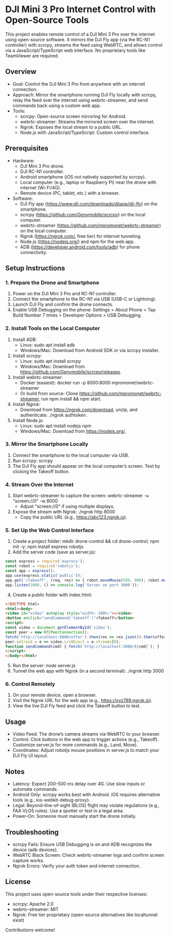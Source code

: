 # DJI Mini 3 Pro Internet Control with Open-Source Tools

This project enables remote control of a DJI Mini 3 Pro over the internet using open-source software. It mirrors the DJI Fly app (via the RC-N1 controller) with scrcpy, streams the feed using WebRTC, and allows control via a JavaScript/TypeScript web interface. No proprietary tools like TeamViewer are required.

## Overview

- Goal: Control the DJI Mini 3 Pro from anywhere with an internet connection.
- Approach: Mirror the smartphone running DJI Fly locally with scrcpy, relay the feed over the internet using webrtc-streamer, and send commands back using a custom web app.
- Tools:
  - scrcpy: Open-source screen mirroring for Android.
  - webrtc-streamer: Streams the mirrored screen over the internet.
  - Ngrok: Exposes the local stream to a public URL.
  - Node.js with JavaScript/TypeScript: Custom control interface.

## Prerequisites

- Hardware:
  - DJI Mini 3 Pro drone.
  - DJI RC-N1 controller.
  - Android smartphone (iOS not natively supported by scrcpy).
  - Local computer (e.g., laptop or Raspberry Pi) near the drone with internet (Wi-Fi/4G).
  - Remote device (PC, tablet, etc.) with a browser.
- Software:
  - DJI Fly app (https://www.dji.com/downloads/djiapp/dji-fly) on the smartphone.
  - scrcpy (https://github.com/Genymobile/scrcpy) on the local computer.
  - webrtc-streamer (https://github.com/mpromonet/webrtc-streamer) on the local computer.
  - Ngrok (https://ngrok.com/, free tier) for internet tunneling.
  - Node.js (https://nodejs.org/) and npm for the web app.
  - ADB (https://developer.android.com/tools/adb) for phone connectivity.

## Setup Instructions

### 1. Prepare the Drone and Smartphone
1. Power on the DJI Mini 3 Pro and RC-N1 controller.
2. Connect the smartphone to the RC-N1 via USB (USB-C or Lightning).
3. Launch DJI Fly and confirm the drone connects.
4. Enable USB Debugging on the phone: Settings > About Phone > Tap Build Number 7 times > Developer Options > USB Debugging.

### 2. Install Tools on the Local Computer
1. Install ADB:
   - Linux: sudo apt install adb
   - Windows/Mac: Download from Android SDK or via scrcpy installer.
2. Install scrcpy:
   - Linux: sudo apt install scrcpy
   - Windows/Mac: Download from https://github.com/Genymobile/scrcpy/releases.
3. Install webrtc-streamer:
   - Docker (easiest): docker run -p 8000:8000 mpromonet/webrtc-streamer
   - Or build from source: Clone https://github.com/mpromonet/webrtc-streamer, run npm install && npm start.
4. Install Ngrok:
   - Download from https://ngrok.com/download, unzip, and authenticate: ./ngrok authtoken <your-token>.
5. Install Node.js:
   - Linux: sudo apt install nodejs npm
   - Windows/Mac: Download from https://nodejs.org/.

### 3. Mirror the Smartphone Locally
1. Connect the smartphone to the local computer via USB.
2. Run scrcpy: scrcpy
3. The DJI Fly app should appear on the local computer’s screen. Test by clicking the Takeoff button.

### 4. Stream Over the Internet
1. Start webrtc-streamer to capture the screen: webrtc-streamer -u "screen://0" -w 8000
   - Adjust "screen://0" if using multiple displays.
2. Expose the stream with Ngrok: ./ngrok http 8000
   - Copy the public URL (e.g., https://abc123.ngrok.io).

### 5. Set Up the Web Control Interface
1. Create a project folder: mkdir drone-control && cd drone-control; npm init -y; npm install express robotjs
2. Add the server code (save as server.js):
```js
const express = require('express');
const robot = require('robotjs');
const app = express();
app.use(express.static('public'));
app.get('/takeoff', (req, res) => { robot.moveMouse(500, 800); robot.mouseClick(); res.send('Takeoff sent'); });
app.listen(3000, () => console.log('Server on port 3000'));
```
4. Create a public folder with index.html:
```html
<!DOCTYPE html>
<html><body>
<video id="video" autoplay style="width: 100%;"></video>
<button onclick="sendCommand('takeoff')">Takeoff</button>
<script>
const video = document.getElementById('video');
const peer = new RTCPeerConnection();
fetch('http://localhost:8000/offer').then(res => res.json()).then(offer => peer.setRemoteDescription(offer)).then(() => peer.createAnswer()).then(answer => peer.setLocalDescription(answer)).then(() => fetch('http://localhost:8000/answer', { method: 'POST', body: JSON.stringify(peer.localDescription) }));
peer.ontrack = e => video.srcObject = e.streams[0];
function sendCommand(cmd) { fetch(`http://localhost:3000/${cmd}`); }
</script>
</body></html>
```
5. Run the server: node server.js
6. Tunnel the web app with Ngrok (in a second terminal): ./ngrok http 3000

### 6. Control Remotely
1. On your remote device, open a browser.
2. Visit the Ngrok URL for the web app (e.g., https://xyz789.ngrok.io).
3. View the live DJI Fly feed and click the Takeoff button to test.

## Usage
- Video Feed: The drone’s camera streams via WebRTC to your browser.
- Control: Click buttons in the web app to trigger actions (e.g., Takeoff). Customize server.js for more commands (e.g., Land, Move).
- Coordinates: Adjust robotjs mouse positions in server.js to match your DJI Fly UI layout.

## Notes
- Latency: Expect 200-500 ms delay over 4G. Use slow inputs or automate commands.
- Android Only: scrcpy works best with Android. iOS requires alternative tools (e.g., ios-webkit-debug-proxy).
- Legal: Beyond-line-of-sight (BLOS) flight may violate regulations (e.g., FAA VLOS rules). Use a spotter or test in a legal area.
- Power-On: Someone must manually start the drone initially.

## Troubleshooting
- scrcpy Fails: Ensure USB Debugging is on and ADB recognizes the device (adb devices).
- WebRTC Black Screen: Check webrtc-streamer logs and confirm screen capture works.
- Ngrok Errors: Verify your auth token and internet connection.

## License
This project uses open-source tools under their respective licenses:
- scrcpy: Apache 2.0
- webrtc-streamer: MIT
- Ngrok: Free tier proprietary (open-source alternatives like localtunnel exist)

Contributions welcome!
